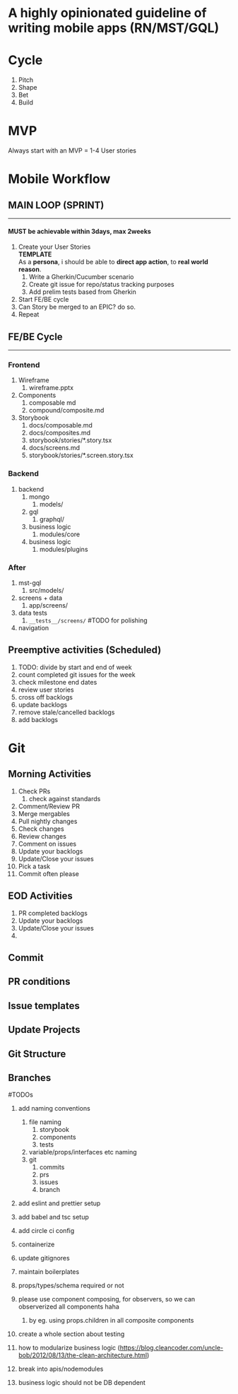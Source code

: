 # A highly opinionated guideline of writing mobile apps (RN/MST/GQL)

# Cycle
1. Pitch
1. Shape
1. Bet
1. Build

# MVP
Always start with an MVP = 1-4 User stories

# Mobile Workflow

## MAIN LOOP (SPRINT)
---
#### MUST be achievable within 3days, max 2weeks
  1. Create your User Stories  
  **TEMPLATE**  
  As a __persona__, i should be able to __direct app action__, to __real world reason__.  
      1. Write a Gherkin/Cucumber scenario
      1. Create git issue for repo/status tracking purposes
      1. Add prelim tests based from Gherkin
  1. Start FE/BE cycle
  1. Can Story be merged to an EPIC? do so.
  1. Repeat

## FE/BE Cycle
---
### Frontend
1. Wireframe  
    1. wireframe.pptx
1. Components  
    1. composable md
    1. compound/composite.md
1. Storybook
    1. docs/composable.md
    1. docs/composites.md
    1. storybook/stories/*.story.tsx
    1. docs/screens.md
    1. storybook/stories/*.screen.story.tsx

### Backend
1. backend  
    1. mongo
        1. models/
    1. gql
        1. graphql/
    1. business logic
        1. modules/core
    1. business logic
        1. modules/plugins

### After 
1. mst-gql
    1. src/models/
1. screens + data
    1. app/screens/
1. data tests
    1. `__tests__/screens/` #TODO for polishing
1. navigation

## Preemptive activities (Scheduled)
1. TODO: divide by start and end of week
1. count completed git issues for the week
1. check milestone end dates
1. review user stories
1. cross off backlogs
1. update backlogs
1. remove stale/cancelled backlogs
1. add backlogs

# Git
## Morning Activities
1. Check PRs  
    1. check against standards
1. Comment/Review PR
1. Merge mergables
1. Pull nightly changes
1. Check changes
1. Review changes
1. Comment on issues
1. Update your backlogs
1. Update/Close your issues
1. Pick a task
1. Commit often please
## EOD Activities
1. PR completed backlogs
1. Update your backlogs
1. Update/Close your issues
1. 
## Commit
## PR conditions
## Issue templates
## Update Projects
## Git Structure
## Branches

#TODOs
1. add naming conventions
    1. file naming
        1. storybook
        1. components
        1. tests
    1. variable/props/interfaces etc naming
    1. git
        1. commits
        1. prs
        1. issues
        1. branch
1. add eslint and prettier setup
1. add babel and tsc setup
1. add circle ci config
1. containerize
1. update gitignores
1. maintain boilerplates
1. props/types/schema required or not
1. please use component composing, for observers, so we can observerized all components haha
    1. by eg. using props.children in all composite components
1. create a whole section about testing


1. how to modularize business logic (https://blog.cleancoder.com/uncle-bob/2012/08/13/the-clean-architecture.html)
1. break into apis/nodemodules
1. business logic should not be DB dependent

